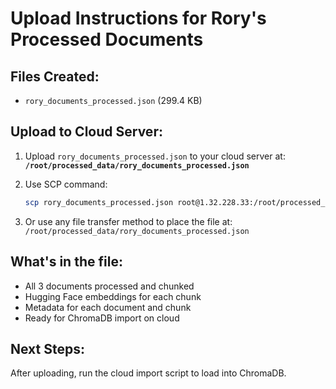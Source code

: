 # Upload Instructions for Rory's Processed Documents

## Files Created:
- `rory_documents_processed.json` (299.4 KB)

## Upload to Cloud Server:
1. Upload `rory_documents_processed.json` to your cloud server at:
   **`/root/processed_data/rory_documents_processed.json`**

2. Use SCP command:
   ```bash
   scp rory_documents_processed.json root@1.32.228.33:/root/processed_data/
   ```

3. Or use any file transfer method to place the file at:
   `/root/processed_data/rory_documents_processed.json`

## What's in the file:
- All 3 documents processed and chunked
- Hugging Face embeddings for each chunk
- Metadata for each document and chunk
- Ready for ChromaDB import on cloud

## Next Steps:
After uploading, run the cloud import script to load into ChromaDB.

